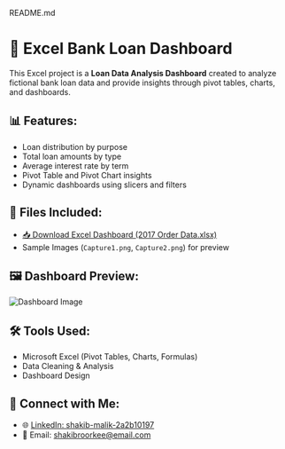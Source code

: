README.md
# 💼 Excel Bank Loan Dashboard

This Excel project is a **Loan Data Analysis Dashboard** created to analyze fictional bank loan data and provide insights through pivot tables, charts, and dashboards.

## 📊 Features:
- Loan distribution by purpose  
- Total loan amounts by type  
- Average interest rate by term  
- Pivot Table and Pivot Chart insights  
- Dynamic dashboards using slicers and filters

## 📁 Files Included:
- [📥 Download Excel Dashboard (2017 Order Data.xlsx)](https://github.com/shakib-data/Excel-Bank-Loan-Dashboard/raw/main/2017%20Order%20Data.xlsx)
- Sample Images (`Capture1.png`, `Capture2.png`) for preview  

## 🖼️ Dashboard Preview:
![Dashboard Image](Capture1.png)

## 🛠️ Tools Used:
- Microsoft Excel (Pivot Tables, Charts, Formulas)  
- Data Cleaning & Analysis  
- Dashboard Design

## 🔗 Connect with Me:
- 🌐 [LinkedIn: shakib-malik-2a2b10197](https://www.linkedin.com/in/shakib-malik-2a2b10197)
- 📧 Email: shakibroorkee@email.com

